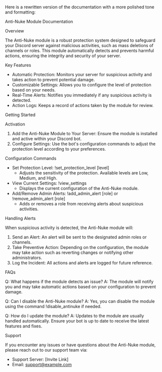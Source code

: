 Here is a rewritten version of the documentation with a more polished tone and formatting:

Anti-Nuke Module Documentation

Overview

The Anti-Nuke module is a robust protection system designed to safeguard your Discord server against malicious activities, such as mass deletions of channels or roles. This module automatically detects and prevents harmful actions, ensuring the integrity and security of your server.

Key Features

- Automatic Protection: Monitors your server for suspicious activity and takes action to prevent potential damage.
- Customizable Settings: Allows you to configure the level of protection based on your needs.
- Real-Time Alerts: Notifies you immediately if any suspicious activity is detected.
- Action Logs: Keeps a record of actions taken by the module for review.

Getting Started

Activation

1. Add the Anti-Nuke Module to Your Server: Ensure the module is installed and active within your Discord bot.
2. Configure Settings: Use the bot's configuration commands to adjust the protection level according to your preferences.

Configuration Commands

- Set Protection Level: !set_protection_level [level]
    - Adjusts the sensitivity of the protection. Available levels are Low, Medium, and High.
- View Current Settings: !view_settings
    - Displays the current configuration of the Anti-Nuke module.
- Add/Remove Admin Alerts: !add_admin_alert [role] or !remove_admin_alert [role]
    - Adds or removes a role from receiving alerts about suspicious activities.

Handling Alerts

When suspicious activity is detected, the Anti-Nuke module will:

1. Send an Alert: An alert will be sent to the designated admin roles or channels.
2. Take Preventive Action: Depending on the configuration, the module may take action such as reverting changes or notifying other administrators.
3. Log the Incident: All actions and alerts are logged for future reference.

FAQs

Q: What happens if the module detects an issue?
A: The module will notify you and may take automatic actions based on your configuration to prevent damage.

Q: Can I disable the Anti-Nuke module?
A: Yes, you can disable the module using the command !disable_antinuke if needed.

Q: How do I update the module?
A: Updates to the module are usually handled automatically. Ensure your bot is up to date to receive the latest features and fixes.

Support

If you encounter any issues or have questions about the Anti-Nuke module, please reach out to our support team via:

- Support Server: [Invite Link]
- Email: support@example.com
